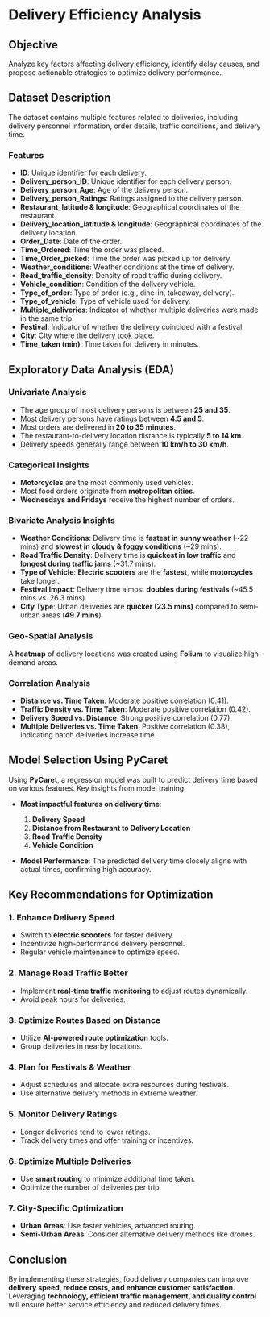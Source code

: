 # Delivery Efficiency Analysis

## Objective
Analyze key factors affecting delivery efficiency, identify delay causes, and propose actionable strategies to optimize delivery performance.

## Dataset Description
The dataset contains multiple features related to deliveries, including delivery personnel information, order details, traffic conditions, and delivery time.

### Features
- **ID**: Unique identifier for each delivery.
- **Delivery_person_ID**: Unique identifier for each delivery person.
- **Delivery_person_Age**: Age of the delivery person.
- **Delivery_person_Ratings**: Ratings assigned to the delivery person.
- **Restaurant_latitude & longitude**: Geographical coordinates of the restaurant.
- **Delivery_location_latitude & longitude**: Geographical coordinates of the delivery location.
- **Order_Date**: Date of the order.
- **Time_Ordered**: Time the order was placed.
- **Time_Order_picked**: Time the order was picked up for delivery.
- **Weather_conditions**: Weather conditions at the time of delivery.
- **Road_traffic_density**: Density of road traffic during delivery.
- **Vehicle_condition**: Condition of the delivery vehicle.
- **Type_of_order**: Type of order (e.g., dine-in, takeaway, delivery).
- **Type_of_vehicle**: Type of vehicle used for delivery.
- **Multiple_deliveries**: Indicator of whether multiple deliveries were made in the same trip.
- **Festival**: Indicator of whether the delivery coincided with a festival.
- **City**: City where the delivery took place.
- **Time_taken (min)**: Time taken for delivery in minutes.

## Exploratory Data Analysis (EDA)

### Univariate Analysis
- The age group of most delivery persons is between **25 and 35**.
- Most delivery persons have ratings between **4.5 and 5**.
- Most orders are delivered in **20 to 35 minutes**.
- The restaurant-to-delivery location distance is typically **5 to 14 km**.
- Delivery speeds generally range between **10 km/h to 30 km/h**.

### Categorical Insights
- **Motorcycles** are the most commonly used vehicles.
- Most food orders originate from **metropolitan cities**.
- **Wednesdays and Fridays** receive the highest number of orders.

### Bivariate Analysis Insights
- **Weather Conditions**: Delivery time is **fastest in sunny weather** (~22 mins) and **slowest in cloudy & foggy conditions** (~29 mins).
- **Road Traffic Density**: Delivery time is **quickest in low traffic** and **longest during traffic jams** (~31.7 mins).
- **Type of Vehicle**: **Electric scooters** are the **fastest**, while **motorcycles** take longer.
- **Festival Impact**: Delivery time almost **doubles during festivals** (~45.5 mins vs. 26.3 mins).
- **City Type**: Urban deliveries are **quicker (23.5 mins)** compared to semi-urban areas (**49.7 mins**).

### Geo-Spatial Analysis
A **heatmap** of delivery locations was created using **Folium** to visualize high-demand areas.

### Correlation Analysis
- **Distance vs. Time Taken**: Moderate positive correlation (0.41).
- **Traffic Density vs. Time Taken**: Moderate positive correlation (0.42).
- **Delivery Speed vs. Distance**: Strong positive correlation (0.77).
- **Multiple Deliveries vs. Time Taken**: Positive correlation (0.38), indicating batch deliveries increase time.

## Model Selection Using PyCaret
Using **PyCaret**, a regression model was built to predict delivery time based on various features. Key insights from model training:

- **Most impactful features on delivery time**:
  1. **Delivery Speed**
  2. **Distance from Restaurant to Delivery Location**
  3. **Road Traffic Density**
  4. **Vehicle Condition**

- **Model Performance**: The predicted delivery time closely aligns with actual times, confirming high accuracy.

## Key Recommendations for Optimization

### 1. **Enhance Delivery Speed**
- Switch to **electric scooters** for faster delivery.
- Incentivize high-performance delivery personnel.
- Regular vehicle maintenance to optimize speed.

### 2. **Manage Road Traffic Better**
- Implement **real-time traffic monitoring** to adjust routes dynamically.
- Avoid peak hours for deliveries.

### 3. **Optimize Routes Based on Distance**
- Utilize **AI-powered route optimization** tools.
- Group deliveries in nearby locations.

### 4. **Plan for Festivals & Weather**
- Adjust schedules and allocate extra resources during festivals.
- Use alternative delivery methods in extreme weather.

### 5. **Monitor Delivery Ratings**
- Longer deliveries tend to lower ratings.
- Track delivery times and offer training or incentives.

### 6. **Optimize Multiple Deliveries**
- Use **smart routing** to minimize additional time taken.
- Optimize the number of deliveries per trip.

### 7. **City-Specific Optimization**
- **Urban Areas**: Use faster vehicles, advanced routing.
- **Semi-Urban Areas**: Consider alternative delivery methods like drones.

## Conclusion
By implementing these strategies, food delivery companies can improve **delivery speed, reduce costs, and enhance customer satisfaction**. Leveraging **technology, efficient traffic management, and quality control** will ensure better service efficiency and reduced delivery times.

